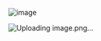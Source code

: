 ![image](https://github.com/muppin/mastering-DevOps/assets/72374894/b0928f53-d691-47cc-91e1-7bfcfb6e4c24)


![Uploading image.png…]()

